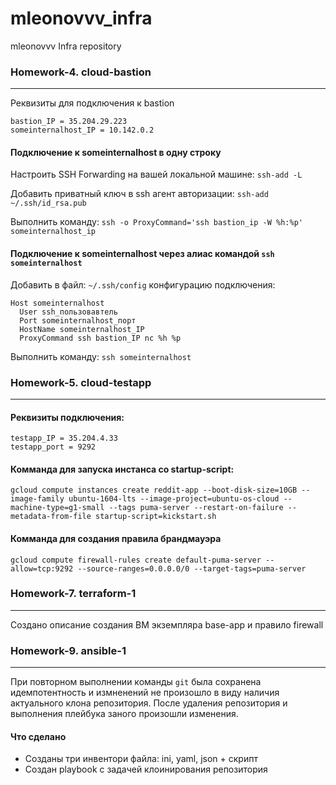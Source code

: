 # mleonovvv_infra
mleonovvv Infra repository

### Homework-4. cloud-bastion
-------

Реквизиты для подключения к bastion
```
bastion_IP = 35.204.29.223
someinternalhost_IP = 10.142.0.2
```
#### Подключение к someinternalhost в одну строку
Настроить SSH Forwarding на вашей локальной машине:
`ssh-add -L`

Добавить приватный ключ в ssh агент авторизации:
`ssh-add ~/.ssh/id_rsa.pub`

Выполнить команду:
`ssh -o ProxyCommand='ssh bastion_ip -W %h:%p' someinternalhost_ip`

#### Подключение к someinternalhost через алиас командой `ssh someinternalhost`
Добавить в файл:
`~/.ssh/config`
конфигурацию подключения:
```
Host someinternalhost
  User ssh_пользовавтель
  Port someinternalhost_порт
  HostName someinternalhost_IP
  ProxyCommand ssh bastion_IP nc %h %p
```
Выполнить команду: `ssh someinternalhost`

### Homework-5. cloud-testapp
-------

#### Реквизиты подключения:
```
testapp_IP = 35.204.4.33
testapp_port = 9292 
```

#### Комманда для запуска инстанса со startup-script:
`gcloud compute instances create reddit-app --boot-disk-size=10GB --image-family ubuntu-1604-lts --image-project=ubuntu-os-cloud --machine-type=g1-small --tags puma-server --restart-on-failure --metadata-from-file startup-script=kickstart.sh`

#### Комманда для создания правила брандмауэра
`gcloud compute firewall-rules create default-puma-server --allow=tcp:9292 --source-ranges=0.0.0.0/0 --target-tags=puma-server`

### Homework-7. terraform-1
-------

Создано описание создания ВМ экземпляра base-app и правило firewall

### Homework-9. ansible-1
-------

При повторном выполнении команды `git` была сохранена идемпотентность и измненений не произошло в виду наличия актуального клона репозитория. После удаления репозитория и выполнения плейбука заного произошли изменения.

#### Что сделано ####
 - Созданы три инвентори файла: ini, yaml, json + скрипт
 - Создан playbook с задачей клоинирования репозитория
